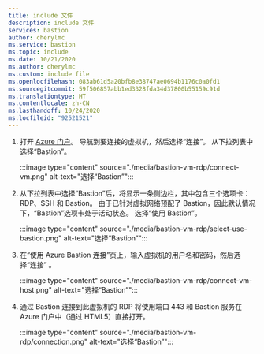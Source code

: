```yaml
---
title: include 文件
description: include 文件
services: bastion
author: cherylmc
ms.service: bastion
ms.topic: include
ms.date: 10/21/2020
ms.author: cherylmc
ms.custom: include file
ms.openlocfilehash: 083ab61d5a20bfb8e38747ae0694b1176c0a0fd1
ms.sourcegitcommit: 59f506857abb1ed3328fda34d37800b55159c91d
ms.translationtype: HT
ms.contentlocale: zh-CN
ms.lasthandoff: 10/24/2020
ms.locfileid: "92521521"
---
```

1. 打开 [Azure 门户](https://portal.azure.com)。 导航到要连接的虚拟机，然后选择“连接”。 从下拉列表中选择“Bastion”。

   :::image type="content" source="./media/bastion-vm-rdp/connect-vm.png" alt-text="选择“Bastion”":::

1. 从下拉列表中选择“Bastion”后，将显示一条侧边栏，其中包含三个选项卡：RDP、SSH 和 Bastion。 由于已针对虚拟网络预配了 Bastion，因此默认情况下，“Bastion”选项卡处于活动状态。 选择“使用 Bastion”。

   :::image type="content" source="./media/bastion-vm-rdp/select-use-bastion.png" alt-text="选择“Bastion”":::

1. 在“使用 Azure Bastion 连接”页上，输入虚拟机的用户名和密码，然后选择“连接” 。

   :::image type="content" source="./media/bastion-vm-rdp/connect-vm-host.png" alt-text="选择“Bastion”":::

1. 通过 Bastion 连接到此虚拟机的 RDP 将使用端口 443 和 Bastion 服务在 Azure 门户中（通过 HTML5）直接打开。

   :::image type="content" source="./media/bastion-vm-rdp/connection.png" alt-text="选择“Bastion”":::

